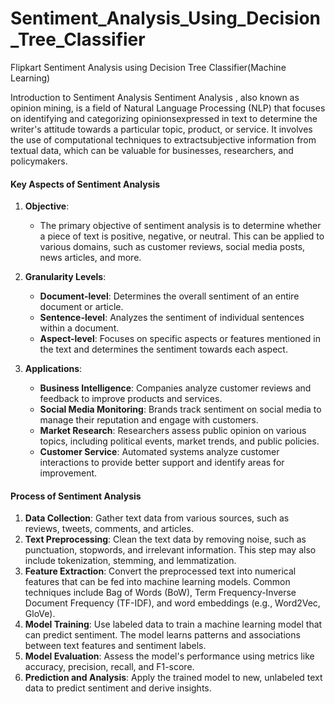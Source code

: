 # Sentiment_Analysis_Using_Decision_Tree_Classifier
Flipkart Sentiment Analysis using Decision Tree Classifier(Machine Learning)

Introduction to Sentiment Analysis
Sentiment Analysis , also known as opinion mining, is a field of Natural Language Processing (NLP) that focuses on identifying and categorizing opinionsexpressed in text to determine the writer's attitude towards a particular topic, product, or service. It involves the use of computational techniques to extractsubjective information from textual data, which can be valuable for businesses, researchers, and policymakers.

#### Key Aspects of Sentiment Analysis

1. **Objective**: 
    - The primary objective of sentiment analysis is to determine whether a piece of text is positive, negative, or neutral. This can be applied to various domains, such as customer reviews, social media posts, news articles, and more.


2. **Granularity Levels**:
   - **Document-level**: Determines the overall sentiment of an entire document or article.
   - **Sentence-level**: Analyzes the sentiment of individual sentences within a document.
   - **Aspect-level**: Focuses on specific aspects or features mentioned in the text and determines the sentiment towards each aspect.


4. **Applications**:
   - **Business Intelligence**: Companies analyze customer reviews and feedback to improve products and services.
   - **Social Media Monitoring**: Brands track sentiment on social media to manage their reputation and engage with customers.
   - **Market Research**: Researchers assess public opinion on various topics, including political events, market trends, and public policies.
   - **Customer Service**: Automated systems analyze customer interactions to provide better support and identify areas for improvement.


#### Process of Sentiment Analysis

1. **Data Collection**: Gather text data from various sources, such as reviews, tweets, comments, and articles.
2. **Text Preprocessing**: Clean the text data by removing noise, such as punctuation, stopwords, and irrelevant information. This step may also include tokenization, stemming, and lemmatization.
3. **Feature Extraction**: Convert the preprocessed text into numerical features that can be fed into machine learning models. Common techniques include Bag of Words (BoW), Term Frequency-Inverse Document Frequency (TF-IDF), and word embeddings (e.g., Word2Vec, GloVe).
4. **Model Training**: Use labeled data to train a machine learning model that can predict sentiment. The model learns patterns and associations between text features and sentiment labels.
5. **Model Evaluation**: Assess the model's performance using metrics like accuracy, precision, recall, and F1-score.
6. **Prediction and Analysis**: Apply the trained model to new, unlabeled text data to predict sentiment and derive insights.
